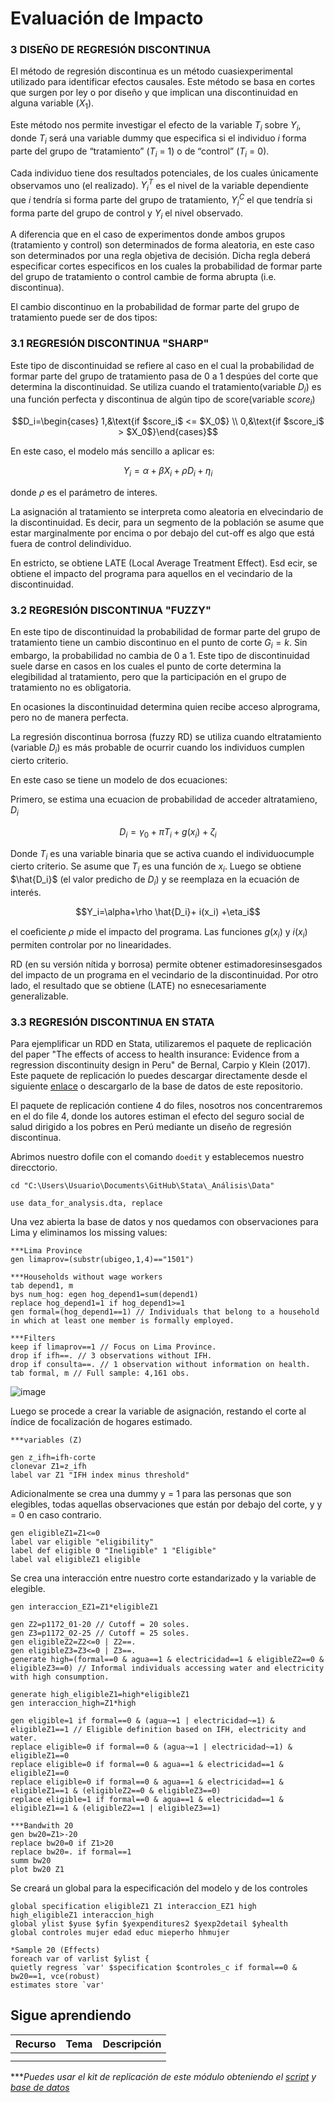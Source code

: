 #  Evaluación de Impacto

### 3 DISEÑO DE REGRESIÓN DISCONTINUA

El método de regresión discontinua es un método cuasiexperimental utilizado para identificar efectos causales. Este método se basa en cortes que surgen por ley o por diseño y que implican una discontinuidad en alguna variable $(X_1)$.

Este método nos permite investigar el efecto de la variable $T_i$ sobre $Y_i$, donde $T_i$ será una variable dummy que especifica si el individuo $i$ forma parte del grupo de “tratamiento” ($T_i$ = 1) o de “control” ($T_i$ = 0).

Cada individuo tiene dos resultados potenciales, de los cuales únicamente observamos uno (el realizado). $Y^T_i$ es el nivel de la variable dependiente que $i$ tendría si forma parte del grupo de tratamiento, $Y^C_i$ el que tendría si forma parte del grupo de control y $Y_i$ el nivel observado.

A diferencia que en el caso de experimentos donde ambos grupos (tratamiento y control) son determinados de forma aleatoria, en este caso son determinados por una regla objetiva de decisión. Dicha regla deberá especificar cortes especificos en los cuales la probabilidad de formar parte del grupo de tratamiento o control cambie de forma abrupta (i.e. discontinua).

El cambio discontinuo en la probabilidad de formar parte del grupo de tratamiento puede ser de dos tipos:

### 3.1 REGRESIÓN DISCONTINUA "SHARP"

Este tipo de discontinuidad se refiere al caso en el cual la probabilidad de formar parte del grupo de tratamiento pasa de 0 a 1 despúes del corte que determina la discontinuidad. Se utiliza cuando el tratamiento(variable $D_i$) es una función perfecta y discontinua de algún tipo de score(variable $score_i$)

$$D_i=\begin{cases} 1,&\text{if $score_i$ <= $X_0$} \\ 
0,&\text{if $score_i$ > $X_0$}\end{cases}$$

En este caso, el modelo más sencillo a aplicar es:

$$Y_i=\alpha+\beta X_i+\rho D_i+ \eta_i$$

donde $\rho$ es el parámetro de interes. 

La asignación al tratamiento se interpreta como aleatoria en elvecindario de la discontinuidad. Es decir, para un segmento de la población se asume que estar marginalmente por encima o por debajo del cut-off es algo que está fuera de control delindividuo. 

En estricto, se obtiene LATE (Local Average Treatment Effect). Esd ecir, se obtiene el impacto del programa para aquellos en el vecindario de la discontinuidad. 


### 3.2 REGRESIÓN DISCONTINUA "FUZZY"

En este tipo de discontinuidad la probabilidad de formar parte del grupo de tratamiento tiene un cambio discontinuo en el punto de corte $G_i = k$. Sin embargo, la probabilidad no cambia de 0 a 1. Este tipo de discontinuidad suele darse en casos en los cuales el punto de corte determina la elegibilidad al tratamiento, pero que la participación en el grupo de tratamiento no es obligatoria.

En ocasiones la discontinuidad determina quien recibe acceso alprograma, pero no de manera perfecta.

La regresión discontinua borrosa (fuzzy RD) se utiliza cuando eltratamiento (variable $D_i$) es más probable de ocurrir cuando los individuos cumplen cierto criterio.

En este caso se tiene un modelo de dos ecuaciones:

Primero, se estima una ecuacion de probabilidad de acceder altratamieno, $D_i$

$$D_i=\gamma_0+\pi T_i+g(x_i)+ \zeta_i$$

Donde $T_i$ es una variable binaria que se activa cuando el individuocumple cierto criterio. Se asume que $T_i$ es una función de $x_i$. Luego se obtiene $\hat{D_i}$ (el valor predicho de $D_i$) y se reemplaza en la ecuación de interés.

$$Y_i=\alpha+\rho \hat{D_i}+ i(x_i) +\eta_i$$

el coeﬁciente $\rho$ mide el impacto del programa. Las funciones $g(x_i)$ y $i(x_i)$ permiten controlar por no linearidades.

RD (en su versión nítida y borrosa) permite obtener estimadoresinsesgados del impacto de un programa en el vecindario de la discontinuidad. Por otro lado, el resultado que se obtiene (LATE) no esnecesariamente generalizable.

### 3.3 REGRESIÓN DISCONTINUA EN STATA

Para ejemplificar un RDD en Stata, utilizaremos el paquete de replicación del paper "The effects of access to health insurance: Evidence from a regression discontinuity design in Peru" de Bernal, Carpio y Klein (2017). Este paquete de replicación lo puedes descargar directamente desde el siguiente [enlace](https://www.sciencedirect.com/science/article/pii/S0047272717301299#ec0010 "enlace") o descargarlo de la base de datos de este repositorio. 

El paquete de replicación contiene 4 do files, nosotros nos concentraremos en el do file 4, donde los autores estiman el efecto del seguro social de salud dirigido a los pobres en Perú mediante un diseño de regresión discontinua. 

Abrimos nuestro dofile con el comando `doedit` y establecemos nuestro direcctorio.

```
cd "C:\Users\Usuario\Documents\GitHub\Stata\_Análisis\Data"

use data_for_analysis.dta, replace
```

Una vez abierta la base de datos y nos quedamos con observaciones para Lima y eliminamos los missing values:

```
***Lima Province
gen limaprov=(substr(ubigeo,1,4)=="1501")

***Households without wage workers
tab depend1, m
bys num_hog: egen hog_depend1=sum(depend1)
replace hog_depend1=1 if hog_depend1>=1
gen formal=(hog_depend1==1) // Individuals that belong to a household in which at least one member is formally employed.

***Filters
keep if limaprov==1 // Focus on Lima Province.
drop if ifh==. // 3 observations without IFH.
drop if consulta==. // 1 observation without information on health.
tab formal, m // Full sample: 4,161 obs.
```

![image](https://user-images.githubusercontent.com/128189216/228531694-1f260454-7b7f-46d3-938d-57186ca652e9.png)

Luego se procede a crear la variable de asignación, restando el corte al índice de focalización de hogares estimado. 

```
***variables (Z)

gen z_ifh=ifh-corte
clonevar Z1=z_ifh
label var Z1 "IFH index minus threshold"
```
Adicionalmente se crea una dummy  y = 1 para las personas que son elegibles, todas aquellas observaciones que están por debajo del corte, y y = 0 en caso contrario. 

```
gen eligibleZ1=Z1<=0 
label var eligible "eligibility"
label def eligible 0 "Ineligible" 1 "Eligible"
label val eligibleZ1 eligible
```

Se crea una interacción entre nuestro corte estandarizado y  la variable de elegible.

```
gen interaccion_EZ1=Z1*eligibleZ1

gen Z2=p1172_01-20 // Cutoff = 20 soles.
gen Z3=p1172_02-25 // Cutoff = 25 soles.
gen eligibleZ2=Z2<=0 | Z2==.
gen eligibleZ3=Z3<=0 | Z3==.
generate high=(formal==0 & agua==1 & electricidad==1 & eligibleZ2==0 & eligibleZ3==0) // Informal individuals accessing water and electricity with high consumption.

generate high_eligibleZ1=high*eligibleZ1
gen interaccion_high=Z1*high

gen eligible=1 if formal==0 & (agua~=1 | electricidad~=1) & eligibleZ1==1 // Eligible definition based on IFH, electricity and water.
replace eligible=0 if formal==0 & (agua~=1 | electricidad~=1) & eligibleZ1==0
replace eligible=0 if formal==0 & agua==1 & electricidad==1 & eligibleZ1==0
replace eligible=0 if formal==0 & agua==1 & electricidad==1 & eligibleZ1==1 & (eligibleZ2==0 & eligibleZ3==0)
replace eligible=1 if formal==0 & agua==1 & electricidad==1 & eligibleZ1==1 & (eligibleZ2==1 | eligibleZ3==1)
```

```
***Bandwith 20
gen bw20=Z1>-20
replace bw20=0 if Z1>20
replace bw20=. if formal==1
summ bw20
plot bw20 Z1
```




Se creará un global para la especificación del modelo y de los controles

```
global specification eligibleZ1 Z1 interaccion_EZ1 high high_eligibleZ1 interaccion_high
global ylist $yuse $yfin $yexpenditures2 $yexp2detail $yhealth
global controles mujer edad educ mieperho hhmujer
```






```
*Sample 20 (Effects)
foreach var of varlist $ylist {
quietly regress `var' $specification $controles_c if formal==0 & bw20==1, vce(robust)
estimates store `var'
```


## Sigue aprendiendo
| Recurso  | Tema | Descripción |
| ------------- |:-------------:|:-------------:|
|               |        |         |
|               |        |         |


****Puedes usar el kit de replicación de este módulo obteniendo el [script](https://github.com/Gladys91/Proyecto_STATA/blob/main/_An%C3%A1lisis/Scripts/Conceptos%20b%C3%A1sicos/5_Importar_datos.do "script") y [base de datos](https://github.com/Gladys91/Proyecto_STATA/tree/main/_An%C3%A1lisis/Data "base de datos")* 
